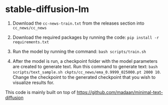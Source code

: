 # stable-diffusion-lm
 
1) Download the `cc-news-train.txt` from the releases section into `cc_news/cc_news`

2) Download the required packages by running the code: `pip install -r requirements.txt`

3) Run the model by running the command: `bash scripts/train.sh`

4) After the model is run, a checkpoint folder with the model parameters are created to generate text. Run this command to generate text: `bash scripts/text_sample.sh ckpts/cc_news/ema_0.9999_025000.pt 2000 10`. Change the checkpoint to the generated checkpoint that you wish to visualize results for.

This code is mainly built on top of https://github.com/madaan/minimal-text-diffusion
